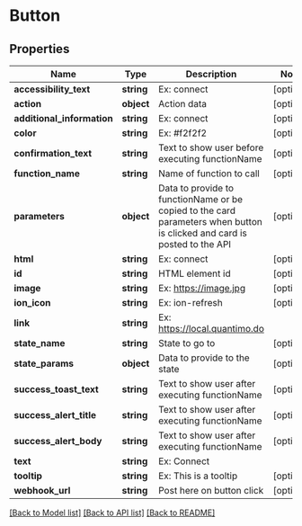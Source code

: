 # Button

## Properties
Name | Type | Description | Notes
------------ | ------------- | ------------- | -------------
**accessibility_text** | **string** | Ex: connect | [optional] 
**action** | **object** | Action data | [optional] 
**additional_information** | **string** | Ex: connect | [optional] 
**color** | **string** | Ex: #f2f2f2 | [optional] 
**confirmation_text** | **string** | Text to show user before executing functionName | [optional] 
**function_name** | **string** | Name of function to call | [optional] 
**parameters** | **object** | Data to provide to functionName or be copied to the card parameters when button is clicked and card is posted to the API | [optional] 
**html** | **string** | Ex: connect | [optional] 
**id** | **string** | HTML element id | [optional] 
**image** | **string** | Ex: https://image.jpg | [optional] 
**ion_icon** | **string** | Ex: ion-refresh | [optional] 
**link** | **string** | Ex: https://local.quantimo.do | 
**state_name** | **string** | State to go to | [optional] 
**state_params** | **object** | Data to provide to the state | [optional] 
**success_toast_text** | **string** | Text to show user after executing functionName | [optional] 
**success_alert_title** | **string** | Text to show user after executing functionName | [optional] 
**success_alert_body** | **string** | Text to show user after executing functionName | [optional] 
**text** | **string** | Ex: Connect | 
**tooltip** | **string** | Ex: This is a tooltip | [optional] 
**webhook_url** | **string** | Post here on button click | [optional] 

[[Back to Model list]](../README.md#documentation-for-models) [[Back to API list]](../README.md#documentation-for-api-endpoints) [[Back to README]](../README.md)


